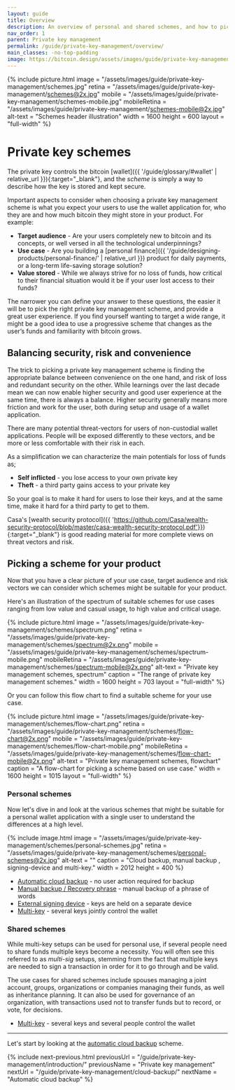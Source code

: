 ```yaml
---
layout: guide
title: Overview
description: An overview of personal and shared schemes, and how to pick one for your product depending on your use case.
nav_order: 1
parent: Private key management
permalink: /guide/private-key-management/overview/
main_classes: -no-top-padding
image: https://bitcoin.design/assets/images/guide/private-key-management/schemes/page-private-key-schemes.jpg
---
```


<!--

Editor's notes

An overview of what different private key management schemes there are, and how to choose one depending on use case.

Illustration sources

https://www.figma.com/community/file/995256542920917246/BDG---Private-key-management-illustrations

-->

{% include picture.html
   image = "/assets/images/guide/private-key-management/schemes.jpg"
   retina = "/assets/images/guide/private-key-management/schemes@2x.jpg"
   mobile = "/assets/images/guide/private-key-management/schemes-mobile.jpg"
   mobileRetina = "/assets/images/guide/private-key-management/schemes-mobile@2x.jpg"
   alt-text = "Schemes header illustration"
   width = 1600
   height = 600
   layout = "full-width"
%}

# Private key schemes
The private key controls the bitcoin [wallet]({{ '/guide/glossary/#wallet' | relative_url }}){:target="_blank"}, and the *scheme* is simply a way to describe how the key is stored and kept secure.

Important aspects to consider when choosing a private key management scheme is what you expect your users to use the wallet application for, who they are and how much bitcoin they might store in your product. For example:


* **Target audience** - Are your users completely new to bitcoin and its concepts, or well versed in all the technological underpinnings?
* **Use case** - Are you building a [personal finance]({{ '/guide/designing-products/personal-finance/' | relative_url }}) product for daily payments, or a long-term life-saving storage solution?
* **Value stored** - While we always strive for no loss of funds, how critical to their financial situation would it be if your user lost access to their funds?


The narrower you can define your answer to these questions, the easier it will be to pick the right private key management scheme, and provide a great user experience. If you find yourself wanting to target a wide range, it might be a good idea to use a progressive scheme that changes as the user’s funds and familiarity with bitcoin grows.

## Balancing security, risk and convenience

The trick to picking a private key management scheme is finding the appropriate balance between convenience on the one hand, and risk of loss and redundant security on the other. While learnings over the last decade mean we can now enable higher security and good user experience at the same time, there is always a balance. Higher security generally means more friction and work for the user, both during setup and usage of a wallet application.

There are many potential threat-vectors for users of non-custodial wallet applications. People will be exposed differently to these vectors, and be more or less comfortable with their risk in each.

As a simplification we can characterize the main potentials for loss of funds as;

* **Self inflicted** - you lose access to your own private key
* **Theft** - a third party gains access to your private key

So your goal is to make it hard for users to lose their keys, and at the same time, make it hard for a third party to get to them.

Casa's [wealth security protocol]({{ 'https://github.com/Casa/wealth-security-protocol/blob/master/casa-wealth-security-protocol.pdf'}}){:target="_blank"} is good reading material for more complete views on threat vectors and risk.

## Picking a scheme for your product

Now that you have a clear picture of your use case, target audience and risk vectors we can consider which schemes might be suitable for your product.

Here's an illustration of the spectrum of suitable schemes for use cases ranging from low value and casual usage, to high value and critical usage.

{% include picture.html
   image = "/assets/images/guide/private-key-management/schemes/spectrum.png"
   retina = "/assets/images/guide/private-key-management/schemes/spectrum@2x.png"
   mobile = "/assets/images/guide/private-key-management/schemes/spectrum-mobile.png"
   mobileRetina = "/assets/images/guide/private-key-management/schemes/spectrum-mobile@2x.png"
   alt-text = "Private key management schemes, spectrum"
   caption = "The range of private key management schemes."
   width = 1600
   height = 703
   layout = "full-width"
%}

Or you can follow this flow chart to find a suitable scheme for your use case.

{% include picture.html
   image = "/assets/images/guide/private-key-management/schemes/flow-chart.png"
   retina = "/assets/images/guide/private-key-management/schemes/flow-chart@2x.png"
   mobile = "/assets/images/guide/private-key-management/schemes/flow-chart-mobile.png"
   mobileRetina = "/assets/images/guide/private-key-management/schemes/flow-chart-mobile@2x.png"
   alt-text = "Private key management schemes, flowchart"
   caption = "A flow-chart for picking a scheme based on use case."
   width = 1600
   height = 1015
   layout = "full-width"
%}

### Personal schemes

Now let's dive in and look at the various schemes that might be suitable for a personal wallet application with a single user to understand the differences at a high level.

{% include image.html
   image = "/assets/images/guide/private-key-management/schemes/personal-schemes.jpg"
   retina = "/assets/images/guide/private-key-management/schemes/personal-schemes@2x.jpg"
   alt-text = ""
   caption = "Cloud backup, manual backup , signing-device and multi-key."
   width = 2012
   height = 400
%}

- [Automatic cloud backup](/guide/private-key-management/cloud-backup/) - no user action required for backup
- [Manual backup / Recovery phrase](/guide/private-key-management/manual-backup/) - manual backup of a phrase of words
- [External signing device](/guide/private-key-management/external-signing-device/) - keys are held on a separate device
- [Multi-key](/guide/private-key-management/multi-key/) - several keys jointly control the wallet

### Shared schemes

While multi-key setups can be used for personal use, if several people need to share funds multiple keys become a necessity. You will often see this referred to as *multi-sig* setups, stemming from the fact that multiple keys are needed to sign a transaction in order for it to go through and be valid.

The use cases for shared schemes include spouses managing a joint account, groups, organizations or companies managing their funds, as well as inheritance planning. It can also be used for governance of an organization, with transactions used not to transfer funds but to record, or vote, for decisions.

- [Multi-key](/guide/private-key-management/multi-key/) - several keys and several people control the wallet

---

Let's start by looking at the [automatic cloud backup](/guide/private-key-management/cloud-backup/) scheme.

{% include next-previous.html
   previousUrl = "/guide/private-key-management/introduction/"
   previousName = "Private key management"
   nextUrl = "/guide/private-key-management/cloud-backup/"
   nextName = "Automatic cloud backup"
%}
